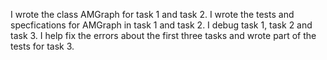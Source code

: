 I wrote the class AMGraph for task 1 and task 2. I wrote the tests and specfications for AMGraph in task 1 and task 2. I debug task 1, task 2 and task 3.
I help fix the errors about the first three tasks and wrote part of the tests for task 3.
